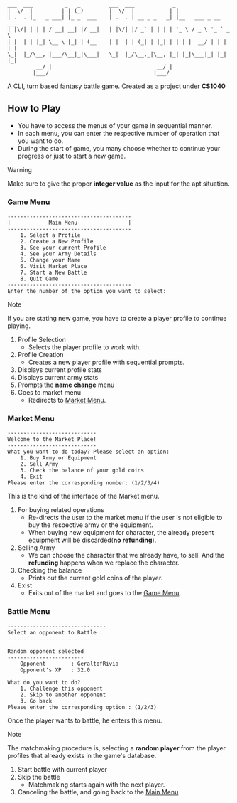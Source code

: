 ```
___  ___          _   _         ___  ___            _                    
|  \/  |         | | (_)        |  \/  |           | |                   
| .  . |_   _ ___| |_ _  ___    | .  . | __ _ _   _| |__   ___ _ __ ___  
| |\/| | | | / __| __| |/ __|   | |\/| |/ _` | | | | '_ \ / _ \ '_ ` _ \ 
| |  | | |_| \__ \ |_| | (__    | |  | | (_| | |_| | | | |  __/ | | | | |
\_|  |_/\__, |___/\__|_|\___|   \_|  |_/\__,_|\__, |_| |_|\___|_| |_| |_|
         __/ |                                 __/ |                     
        |___/                                 |___/
```

A CLI, turn based fantasy battle game. Created as a project under **CS1040**

## How to Play

- You have to access the menus of your game in sequential manner.
- In each menu, you can enter the respective number of operation that you want to do.
- During the start of game, you many choose whether to continue your progress or just to start a new game.

>[!warning]
>Make sure to give the proper **integer value** as the input for the apt situation.

### <a name="game-menu"></a>Game Menu

```
---------------------------------------
|            Main Menu                |
---------------------------------------
    1. Select a Profile
    2. Create a New Profile
    3. See your current Profile
    4. See your Army Details
    5. Change your Name
    6. Visit Market Place
    7. Start a New Battle
    8. Quit Game
---------------------------------------
Enter the number of the option you want to select: 

```

>[!note]
> If you are stating new game, you have to create a player profile to continue playing.

1. Profile Selection
	- Selects the player profile to work with.
2. Profile Creation
	- Creates a new player profile with sequential prompts.
3. Displays current profile stats
4. Displays current army stats
5. Prompts the **name change** menu
6. Goes to market menu
	- Redirects to [Market Menu](#market-menu).

### <a name="market-menu"></a>Market Menu

```
----------------------------
Welcome to the Market Place!
----------------------------
What you want to do today? Please select an option: 
    1. Buy Army or Equipment
    2. Sell Army
    3. Check the balance of your gold coins
    4. Exit
Please enter the corresponding number: (1/2/3/4)
```

This is the kind of the interface of the Market menu.
1. For buying related operations
	- Re-directs the user to the market menu if the user is not eligible to buy the respective army or the equipment.
	- When buying new equipment for character, the already present equipment will be discarded(**no refunding**).
2. Selling Army
	- We can choose the  character that we already have, to sell. And the **refunding** happens when we replace the character.
3. Checking  the balance
	- Prints out the current gold coins of the player.
4. Exist
	- Exits out of the market and goes to the [Game Menu](#game-menu).

### <a name="battle-menu"></a> Battle Menu

```
-------------------------------
Select an opponent to Battle : 
-------------------------------

Random opponent selected
------------------------
    Opponent        : GeraltofRivia
    Opponent's XP   : 32.0

What do you want to do?
    1. Challenge this opponent
    2. Skip to another opponent
    3. Go back
Please enter the corresponding option : (1/2/3)
```

Once the player wants to battle, he enters this menu.

>[!note]
>The matchmaking procedure is, selecting a **random player**  from the player profiles that already exists in the game's database.

1. Start battle with current player 
2. Skip the battle
	- Matchmaking starts again with the next player.
3. Canceling the battle, and going back to the [Main Menu](#game-menu)
